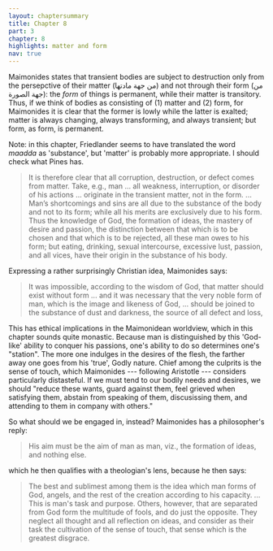 ```yaml
---
layout: chaptersummary
title: Chapter 8
part: 3
chapter: 8
highlights: matter and form
nav: true
---
```


Maimonides states that transient bodies are subject to destruction only from the persepctive of their matter (من جهة مادتها) and not through their form (من جهة الصورة): the _form_ of things is permanent, while their matter is transitory. Thus, if we think of bodies as consisting of (1) matter and (2) form, for Maimonides it is clear that the former is lowly while the latter is exalted; matter is always changing, always transforming, and always transient; but form, as form, is permanent.

Note: in this chapter, Friedlander seems to have translated the word _maadda_ as 'substance', but 'matter' is probably more appropriate. I should check what Pines has.

> It is therefore clear that all corruption, destruction, or defect comes from matter. Take, e.g., man ... all weakness, interruption, or disorder of his actions ... originate in the transient matter, not in the form. ... Man’s shortcomings and sins are all due to the substance of the body and not to its form; while all his merits are exclusively due to his form. Thus the knowledge of God, the formation of ideas, the mastery of desire and passion, the distinction between that which is to be chosen and that which is to be rejected, all these man owes to his form; but eating, drinking, sexual intercourse, excessive lust, passion, and all vices, have their origin in the substance of his body.

Expressing a rather surprisingly Christian idea, Maimonides says:
> It was impossible, according to the wisdom of God, that matter should exist without form ... and it was necessary that the very noble form of man, which is the image and likeness of God, ... should be joined to the substance of dust and darkness, the source of all defect and loss,

This has ethical implications in the Maimonidean worldview, which in this chapter sounds quite monastic. Because man is distinguished by this 'God-like' ability to conquer his passions, one's ability to do so determines one's "station". The more one indulges in the desires of the flesh, the farther away one goes from his 'true', Godly nature. Chief among the culprits is the sense of touch, which Maimonides --- following Aristotle --- considers particularly distasteful. If we must tend to our bodily needs and desires, we should "reduce these wants, guard against them, feel grieved when satisfying them, abstain from speaking of them, discusissing them, and attending to them in company with others."

So what should we be engaged in, instead? Maimonides has a philosopher's reply:
> His aim must be the aim of man as man, viz., the formation of ideas, and nothing else.

which he then qualifies with a theologian's lens, because he then says:
> The best and sublimest among them is the idea which man forms of God, angels, and the rest of the creation according to his capacity. ... This is man's task and purpose. Others, however, that are separated from God form the multitude of fools, and do just the opposite. They neglect all thought and all reflection on ideas, and consider as their task the cultivation of the sense of touch, that sense which is the greatest disgrace.
